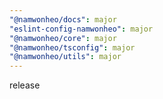 ```yaml
---
"@namwonheo/docs": major
"eslint-config-namwonheo": major
"@namwonheo/core": major
"@namwonheo/tsconfig": major
"@namwonheo/utils": major
---
```


release
